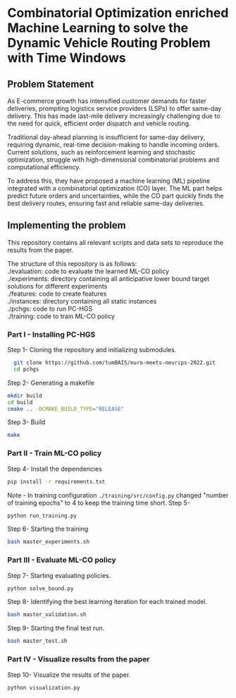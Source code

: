 # Combinatorial Optimization enriched Machine Learning to solve the Dynamic Vehicle Routing Problem with Time Windows


## Problem Statement

As E-commerce growth has intensified customer demands for faster deliveries, prompting logistics service providers (LSPs) to offer same-day delivery. This has made last-mile delivery increasingly challenging due to the need for quick, efficient order dispatch and vehicle routing.

Traditional day-ahead planning is insufficient for same-day delivery, requiring dynamic, real-time decision-making to handle incoming orders. Current solutions, such as reinforcement learning and stochastic optimization, struggle with high-dimensional combinatorial problems and computational efficiency.

To address this, they have proposed a machine learning (ML) pipeline integrated with a combinatorial optimization (CO) layer. The ML part helps predict future orders and uncertainties, while the CO part quickly finds the best delivery routes, ensuring fast and reliable same-day deliveries.

## Implementing the problem

This repository contains all relevant scripts and data sets to reproduce the results from the paper. 


The structure of this repository is as follows:  
./evaluation: code to evaluate the learned ML-CO policy  
./experiments: directory containing all anticipative lower bound target solutions for different experiments  
./features: code to create features  
./instances: directory containing all static instances  
./pchgs: code to run PC-HGS  
./training: code to train ML-CO policy 


### Part I - Installing PC-HGS

Step 1- Cloning the repository and initializing submodules.

```bash
  git clone https://github.com/tumBAIS/euro-meets-neurips-2022.git
  cd pchgs
```

Step 2- Generating a makefile

```bash
mkdir build
cd build
cmake .. -DCMAKE_BUILD_TYPE="RELEASE"
```

Step 3- Build

```bash
make
```


### Part II - Train ML-CO policy

Step 4- Install the dependencies
```bash 
pip install -r requirements.txt
```
Note - In training configuration `./training/src/config.py` changed "number of training epochs" to 4 to keep the training time short.
Step 5-
```bash 
python run_training.py
```
Step 6- Starting the training 
```bash 
bash master_experiments.sh
``` 



### Part III - Evaluate ML-CO policy

Step 7- Starting evaluating policies.
```bash 
python solve_bound.py
```
Step 8- Identifying the best learning iteration for each trained model.
```bash 
bash master_validation.sh 
```
Step 9- Starting the final test run.
```bash 
bash master_test.sh
```

### Part IV - Visualize results from the paper
Step 10- Visualize the results of the paper.

```bash 
python visualization.py
```
